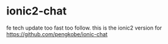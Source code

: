 # ionic2-chat
fe tech update too fast too follow. this is the ionic2 version for  https://github.com/pengkobe/ionic-chat
